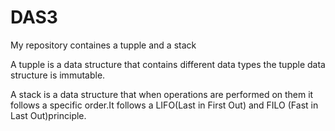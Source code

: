 # DAS3

My repository containes a tupple and a stack

 A tupple is a data structure that contains different data types the tupple data structure is immutable.

A stack is a data structure that when operations are performed on them it follows a specific order.It follows a LIFO(Last in First Out) and FILO (Fast in Last Out)principle.

